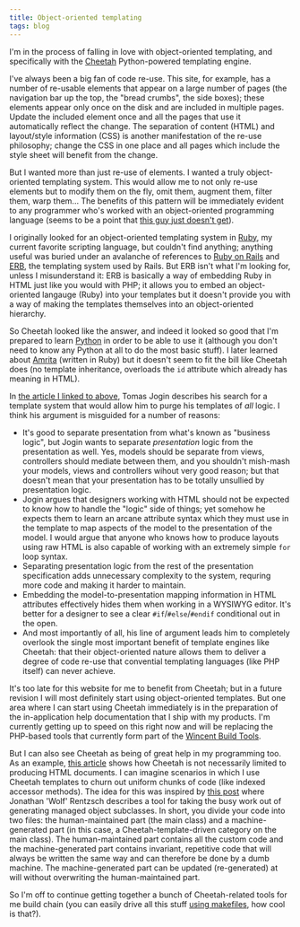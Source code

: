 ```yaml
---
title: Object-oriented templating
tags: blog
---
```


I'm in the process of falling in love with object-oriented templating, and specifically with the [Cheetah](http://cheetahtemplate.org/) Python-powered templating engine.

I've always been a big fan of code re-use. This site, for example, has a number of re-usable elements that appear on a large number of pages (the navigation bar up the top, the "bread crumbs", the side boxes); these elements appear only once on the disk and are included in multiple pages. Update the included element once and all the pages that use it automatically reflect the change. The separation of content (HTML) and layout/style information (CSS) is another manifestation of the re-use philosophy; change the CSS in one place and all pages which include the style sheet will benefit from the change.

But I wanted more than just re-use of elements. I wanted a truly object-oriented templating system. This would allow me to not only re-use elements but to modify them on the fly, omit them, augment them, filter them, warp them... The benefits of this pattern will be immediately evident to any programmer who's worked with an object-oriented programming language (seems to be a point that [this guy just doesn't get](http://jogin.com/weblog/archives/2004/03/19/template_systems)).

I originally looked for an object-oriented templating system in [Ruby](http://www.ruby-lang.org/en/), my current favorite scripting language, but couldn't find anything; anything useful was buried under an avalanche of references to [Ruby on Rails](http://www.rubyonrails.org/) and [ERB](http://www.ruby-doc.org/stdlib/libdoc/erb/rdoc/), the templating system used by Rails. But ERB isn't what I'm looking for, unless I misunderstand it: ERB is basically a way of embedding Ruby in HTML just like you would with PHP; it allows you to embed an object-oriented langauge (Ruby) into your templates but it doesn't provide you with a way of making the templates themselves into an object-oriented hierarchy.

So Cheetah looked like the answer, and indeed it looked so good that I'm prepared to learn [Python](http://www.python.org/) in order to be able to use it (although you don't need to know any Python at all to do the most basic stuff). I later learned about [Amrita](http://amrita.sourceforge.jp/) (written in Ruby) but it doesn't seem to fit the bill like Cheetah does (no template inheritance, overloads the `id` attribute which already has meaning in HTML).

In [the article I linked to above](http://jogin.com/weblog/archives/2004/03/19/template_systems), Tomas Jogin describes his search for a template system that would allow him to purge his templates of _all_ logic. I think his argument is misguided for a number of reasons:

-   It's good to separate presentation from what's known as "business logic", but Jogin wants to separate _presentation_ logic from the presentation as well. Yes, models should be separate from views, controllers should mediate between them, and you shouldn't mish-mash your models, views and controllers wihout very good reason; but that doesn't mean that your presentation has to be totally unsullied by presentation logic.
-   Jogin argues that designers working with HTML should not be expected to know how to handle the "logic" side of things; yet somehow he expects them to learn an arcane attribute syntax which they must use in the template to map aspects of the model to the presentation of the model. I would argue that anyone who knows how to produce layouts using raw HTML is also capable of working with an extremely simple `for` loop syntax.
-   Separating presentation logic from the rest of the presentation specification adds unnecessary complexity to the system, requring more code and making it harder to maintain.
-   Embedding the model-to-presentation mapping information in HTML attributes effectively hides them when working in a WYSIWYG editor. It's better for a designer to see a clear `#if`/`#else`/`#endif` conditional out in the open.
-   And most importantly of all, his line of argument leads him to completely overlook the single most important benefit of template engines like Cheetah: that their object-oriented nature allows them to deliver a degree of code re-use that convential templating languages (like PHP itself) can never achieve.

It's too late for this website for me to benefit from Cheetah; but in a future revision I will most definitely start using object-oriented templates. But one area where I can start using Cheetah immediately is in the preparation of the in-application help documentation that I ship with my products. I'm currently getting up to speed on this right now and will be replacing the PHP-based tools that currently form part of the [Wincent Build Tools](http://wincent.com/a/products/buildtools/).

But I can also see Cheetah as being of great help in my programming too. As an example, [this article](http://www.onlamp.com/pub/a/python/2005/01/13/cheetah.html) shows how Cheetah is not necessarily limited to producing HTML documents. I can imagine scenarios in which I use Cheetah templates to churn out uniform chunks of code (like indexed accessor methods). The idea for this was inspired by [this post](http://rentzsch.com/code/mogenerator) where Jonathan 'Wolf' Rentzsch describes a tool for taking the busy work out of generating managed object subclasses. In short, you divide your code into two files: the human-maintained part (the main class) and a machine-generated part (in this case, a Cheetah-template-driven category on the main class). The human-maintained part contains all the custom code and the machine-generated part contains invariant, repetitive code that will always be written the same way and can therefore be done by a dumb machine. The machine-generated part can be updated (re-generated) at will without overwriting the human-maintained part.

So I'm off to continue getting together a bunch of Cheetah-related tools for me build chain (you can easily drive all this stuff [using makefiles](http://cheetahtemplate.org/docs/users_guide_html_multipage/tips.Makefile.html), how cool is that?).
